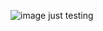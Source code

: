 ![image](https://github.com/SubprojectChannel/RoboticDinosaur_EPQ/assets/90765418/b21286d1-9f29-4add-b057-c6b2cf630bd9)
just testing
